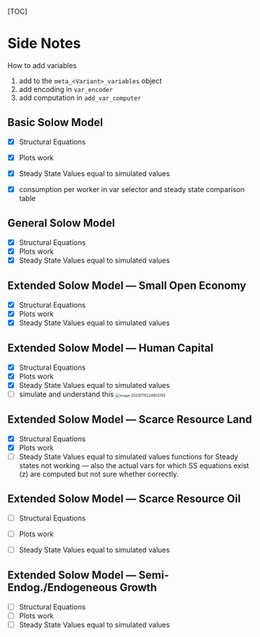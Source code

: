 [TOC]

# Side Notes

How to add variables 

1. add to the `meta_<Variant>_variables` object
2. add encoding in `var_encoder`
3. add computation in `add_var_computer`

## Basic Solow Model

- [x] Structural Equations
- [x] Plots work
- [x] Steady State Values equal to simulated values
- [x] consumption per worker in var selector and steady state comparison table



## General Solow Model

- [x] Structural Equations
- [x] Plots work
- [x] Steady State Values equal to simulated values

## Extended Solow Model — Small Open Economy

- [x] Structural Equations
- [x] Plots work
- [x] Steady State Values equal to simulated values

## 

## Extended Solow Model — Human Capital

- [x] Structural Equations
- [x] Plots work
- [x] Steady State Values equal to simulated values
- [ ] simulate and understand this
  <img src="/Users/sebastianbehrens/Library/Application Support/typora-user-images/image-20210715224903745.png" alt="image-20210715224903745" style="zoom:50%;" />

## Extended Solow Model — Scarce Resource Land

- [x] Structural Equations
- [x] Plots work
- [ ] Steady State Values equal to simulated values
  functions for Steady states not working — also the actual vars for which SS equations exist (z) are computed but not sure whether correctly.

## Extended Solow Model — Scarce Resource Oil

- [ ] Structural Equations
- [ ] Plots work
- [ ] Steady State Values equal to simulated values



## Extended Solow Model — Semi-Endog./Endogeneous Growth

- [ ] Structural Equations
- [ ] Plots work
- [ ] Steady State Values equal to simulated values